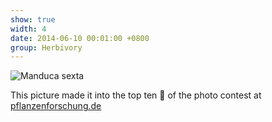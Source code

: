 ```yaml
---
show: true
width: 4
date: 2014-06-10 00:01:00 +0800
group: Herbivory
---
```

<div>
  <img data-src="{{ 'assets/images/photos/IMG_2932m.jpg' | relative_url }}" class="lazy w-100 rounded" src="{{ '/assets/images/empty_300x200.png' | relative_url }}" data-toggle="tooltip" data-placement="top" title="Manduca sexta">
  <div class="card-body">
    <p class="card-text">
      This picture made it into the top ten 🏅 of the photo contest at <a href="https://www.pflanzenforschung.de/de/pflanzenwissen/bildstrecken/die-top-ten-2022" target="_blank">pflanzenforschung.de</a>
    </p>
  </div>
</div>
